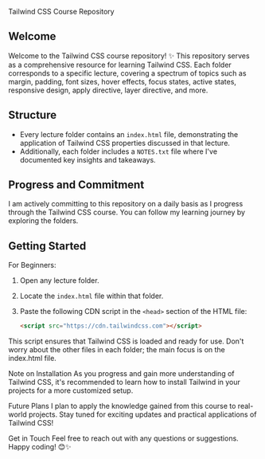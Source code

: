 Tailwind CSS Course Repository

Welcome
-------
Welcome to the Tailwind CSS course repository! ✨ This repository serves as a comprehensive resource for learning Tailwind CSS. Each folder corresponds to a specific lecture, covering a spectrum of topics such as margin, padding, font sizes, hover effects, focus states, active states, responsive design, apply directive, layer directive, and more.

Structure
---------
- Every lecture folder contains an `index.html` file, demonstrating the application of Tailwind CSS properties discussed in that lecture.
- Additionally, each folder includes a `NOTES.txt` file where I've documented key insights and takeaways.

Progress and Commitment
-----------------------
I am actively committing to this repository on a daily basis as I progress through the Tailwind CSS course. You can follow my learning journey by exploring the folders.

Getting Started
---------------
For Beginners:
1. Open any lecture folder.
2. Locate the `index.html` file within that folder.
3. Paste the following CDN script in the `<head>` section of the HTML file:

   ```html
   <script src="https://cdn.tailwindcss.com"></script>
This script ensures that Tailwind CSS is loaded and ready for use. Don't worry about the other files in each folder; the main focus is on the index.html file.

Note on Installation
As you progress and gain more understanding of Tailwind CSS, it's recommended to learn how to install Tailwind in your projects for a more customized setup.

Future Plans
I plan to apply the knowledge gained from this course to real-world projects. Stay tuned for exciting updates and practical applications of Tailwind CSS!

Get in Touch
Feel free to reach out with any questions or suggestions. Happy coding! 😊✨
